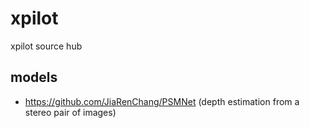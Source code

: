 # xpilot
xpilot source hub

## models

- https://github.com/JiaRenChang/PSMNet (depth estimation from a stereo pair of images)
